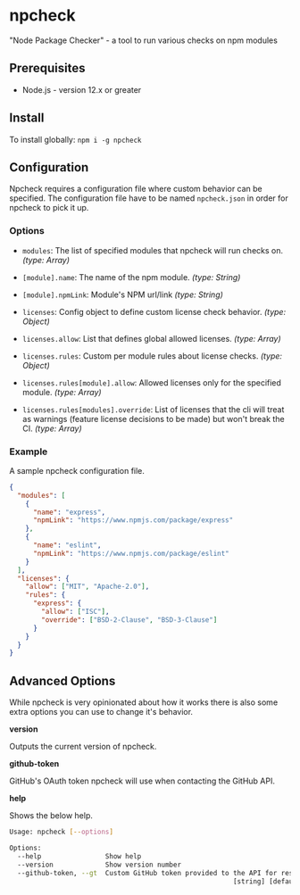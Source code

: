 # npcheck

"Node Package Checker" - a tool to run various checks on npm modules

## Prerequisites

- Node.js - version 12.x or greater

## Install

To install globally: `npm i -g npcheck`

## Configuration

Npcheck requires a configuration file where custom behavior can be specified. The configuration file have to be named `npcheck.json` in order for npcheck to pick it up.

### Options

- `modules`: The list of specified modules that npcheck will run checks on. *(type: Array)*

- `[module].name`: The name of the npm module. *(type: String)*

- `[module].npmLink`: Module's NPM url/link *(type: String)*

- `licenses`: Config object to define custom license check behavior. *(type: Object)*

- `licenses.allow`: List that defines global allowed licenses. *(type: Array)*

- `licenses.rules`: Custom per module rules about license checks. *(type: Object)*

- `licenses.rules[module].allow`: Allowed licenses only for the specified module. *(type: Array)*

- `licenses.rules[modules].override`: List of licenses that the cli will treat as warnings (feature license decisions to be made) but won't break the CI. *(type: Array)*

### Example

A sample npcheck configuration file.

```json
{
  "modules": [
    {
      "name": "express",
      "npmLink": "https://www.npmjs.com/package/express"
    },
    {
      "name": "eslint",
      "npmLink": "https://www.npmjs.com/package/eslint"
    }
  ],
  "licenses": {
    "allow": ["MIT", "Apache-2.0"],
    "rules": {
      "express": {
        "allow": ["ISC"],
        "override": ["BSD-2-Clause", "BSD-3-Clause"]
      }
    }
  }
}
```

## Advanced Options

While npcheck is very opinionated about how it works there is also some extra options you can use to change it's behavior.

**version**

Outputs the current version of npcheck.

**github-token**

GitHub's OAuth token npcheck will use when contacting the GitHub API.

**help**

Shows the below help.

```sh
Usage: npcheck [--options]

Options:
  --help                Show help                                      [boolean]
  --version             Show version number                            [boolean]
  --github-token, --gt  Custom GitHub token provided to the API for resources
                                                        [string] [default: null]
```
